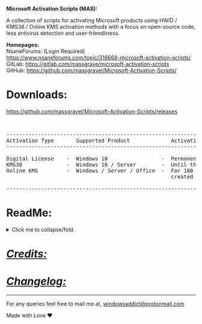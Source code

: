 
  
  **Microsoft Activation Scripts (MAS):**

   A collection of scripts for activating Microsoft products using HWID / KMS38 / Online KMS activation methods 
   with a focus on open-source code, less antivirus detection and user-friendliness.

   **Homepages:**<br/>
   NsaneForums: (Login Required) https://www.nsaneforums.com/topic/316668-microsoft-activation-scripts/<br/>
   GitLab: https://gitlab.com/massgrave/microsoft-activation-scripts<br/>
   GitHub: https://github.com/massgravel/Microsoft-Activation-Scripts/<br/>
   
  # **Downloads:** <br/>
   https://github.com/massgravel/Microsoft-Activation-Scripts/releases

<br/> 

<pre class="ipsCode prettyprint lang-html prettyprinted"><span class="pln">----------------------------------------------------------------------------------------------
Activation Type       Supported Product             Activation Period
----------------------------------------------------------------------------------------------

Digital License    -  Windows 10                 -  Permanent
KMS38              -  Windows 10 / Server        -  Until the year 2038
Online KMS         -  Windows / Server / Office  -  For 180 Days, renewal task needs to be 
                                                    created for lifetime auto activation.

----------------------------------------------------------------------------------------------</span></pre>

  # **ReadMe:**
   
<p>
<details>
<summary>Click me to collapse/fold.</summary>
<br/> 
<a href="https://github.com/massgravel/Microsoft-Activation-Scripts/raw/master/MAS_1.4/Separate-Files-Version/Activators/HWID-KMS38_Activation/ReadMe_HWID.txt">Digital License (HWID) Activation</a> <br /> <a href="https://github.com/massgravel/Microsoft-Activation-Scripts/raw/master/MAS_1.4/Separate-Files-Version/Activators/HWID-KMS38_Activation/ReadMe_KMS38.txt">KMS38 Activation</a> <br /> <a href="https://raw.githubusercontent.com/massgravel/Microsoft-Activation-Scripts/master/MAS_1.4/Separate-Files-Version/Extras/KMS38_Protection/ReadMe.txt">KMS38_Protection</a> <br /> <a href="https://raw.githubusercontent.com/massgravel/Microsoft-Activation-Scripts/master/MAS_1.4/Separate-Files-Version/Activators/Online_KMS_Activation/_ReadMe.txt">Online KMS Activation</a> <br /> <a href="https://pastebin.com/raw/7Xyaf15Z" target="_blank" rel="nofollow noreferrer noopener">Activation Methods info and faqs</a> <br /> <a href="https://raw.githubusercontent.com/massgravel/Microsoft-Activation-Scripts/master/MAS_1.4/Separate-Files-Version/Extras/Extract_OEM_Folder/ReadMe.txt">$OEM$ Folders (Windows Pre-Activation)</a> <br /> <a href="https://pastebin.com/raw/DdM34pr5" target="_blank" rel="nofollow noreferrer noopener">Big Blocks of text in the script</a> <br /> <a href="https://pastebin.com/raw/jduBSazJ" target="_blank" rel="nofollow noreferrer noopener">Download Genuine Installation Media</a>
  </details></p> 

  # [*Credits:*](https://raw.githubusercontent.com/massgravel/Microsoft-Activation-Scripts/master/MAS_1.4/Separate-Files-Version/Credits.txt)

  # [*Changelog:*](https://pastebin.com/raw/nghFEt3W)

-------------------------------------------------------------------------------------------------------------------------------------------------

For any queries feel free to mail me at, windowsaddict@protonmail.com


Made with Love ❤️
